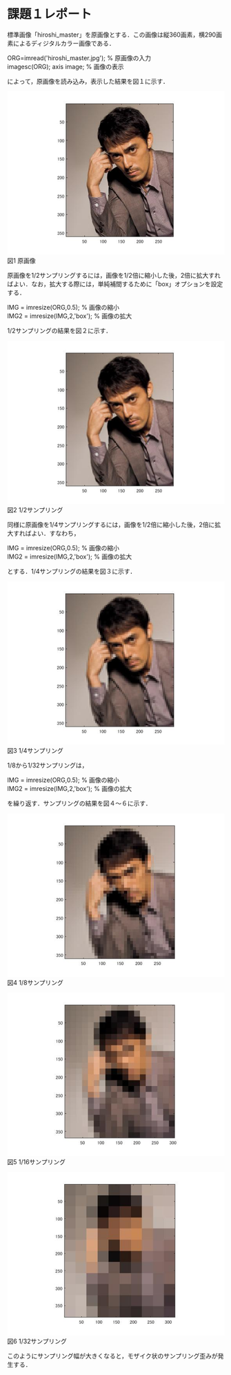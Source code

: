 ﻿# 課題１レポート

標準画像「hiroshi_master」を原画像とする．この画像は縦360画素，横290画素によるディジタルカラー画像である．

ORG=imread('hiroshi_master.jpg'); % 原画像の入力  
imagesc(ORG); axis image; % 画像の表示

によって，原画像を読み込み，表示した結果を図１に示す．

![原画像](https://github.com/Obonnu/lecture_image_processing/blob/master/image/hiroshi_kadai1-1.jpg)  
図1 原画像

原画像を1/2サンプリングするには，画像を1/2倍に縮小した後，2倍に拡大すればよい．なお，拡大する際には，単純補間するために「box」オプションを設定する．

IMG = imresize(ORG,0.5); % 画像の縮小  
IMG2 = imresize(IMG,2,'box'); % 画像の拡大

1/2サンプリングの結果を図２に示す．

![原画像](https://github.com/Obonnu/lecture_image_processing/blob/master/image/hiroshi_kadai1-2.jpg)  
図2 1/2サンプリング

同様に原画像を1/4サンプリングするには，画像を1/2倍に縮小した後，2倍に拡大すればよい．すなわち，

IMG = imresize(ORG,0.5); % 画像の縮小  
IMG2 = imresize(IMG,2,'box'); % 画像の拡大

とする．1/4サンプリングの結果を図３に示す．

![原画像](https://github.com/Obonnu/lecture_image_processing/blob/master/image/hiroshi_kadai1-3.jpg)  
図3 1/4サンプリング

1/8から1/32サンプリングは，

IMG = imresize(ORG,0.5); % 画像の縮小  
IMG2 = imresize(IMG,2,'box'); % 画像の拡大

を繰り返す．サンプリングの結果を図４～６に示す．

![原画像](https://github.com/Obonnu/lecture_image_processing/blob/master/image/hiroshi_kadai1-4.jpg)  
図4 1/8サンプリング

![原画像](https://github.com/Obonnu/lecture_image_processing/blob/master/image/hiroshi_kadai1-5.jpg)  
図5 1/16サンプリング

![原画像](https://github.com/Obonnu/lecture_image_processing/blob/master/image/hiroshi_kadai1-6.jpg)  
図6 1/32サンプリング

このようにサンプリング幅が大きくなると，モザイク状のサンプリング歪みが発生する．
